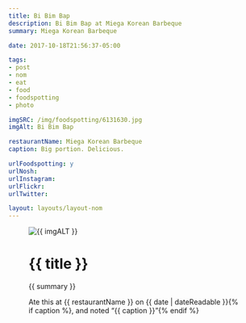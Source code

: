 ```yaml
---
title: Bi Bim Bap
description: Bi Bim Bap at Miega Korean Barbeque
summary: Miega Korean Barbeque

date: 2017-10-18T21:56:37-05:00

tags:
- post
- nom
- eat
- food
- foodspotting
- photo

imgSRC: /img/foodspotting/6131630.jpg
imgAlt: Bi Bim Bap

restaurantName: Miega Korean Barbeque
caption: Big portion. Delicious.

urlFoodspotting: y
urlNosh:
urlInstagram:
urlFlickr:
urlTwitter:

layout: layouts/layout-nom
---
```

<figure class="nom">
	<img class="u-photo img-border" src="{{ imgSRC }}" alt="{{ imgALT }}">
	<figcaption>
		<h1 class="title p-name">{{ title }}</h1>
		<p class="summary">{{ summary }}</p>
		<p>Ate this at {{ restaurantName }} on <time class="dt-published" datetime="{{ date | dateIso }}">{{ date | dateReadable }}</time>{% if caption %}, and noted <q class="caption">{{ caption }}</q>{% endif %}
	</figcaption>
</figure>